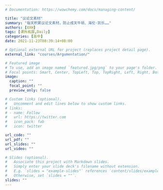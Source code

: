 ```yaml
---
# Documentation: https://wowchemy.com/docs/managing-content/

title: "议论文素材"
summary: "每天积累议论文素材，防止成天牛顿、海伦·凯乐……"
authors: [XXH]
tags: [课外拓展,Daily]
categories: [高中]
date: 2021-11-23T08:39:14+08:00

# Optional external URL for project (replaces project detail page).
external_link: "courses/Argumentation/"

# Featured image
# To use, add an image named `featured.jpg/png` to your page's folder.
# Focal points: Smart, Center, TopLeft, Top, TopRight, Left, Right, BottomLeft, Bottom, BottomRight.
image:
  caption: ""
  focal_point: ""
  preview_only: false

# Custom links (optional).
#   Uncomment and edit lines below to show custom links.
# links:
# - name: Follow
#   url: https://twitter.com
#   icon_pack: fab
#   icon: twitter

url_code: ""
url_pdf: ""
url_slides: ""
url_video: ""

# Slides (optional).
#   Associate this project with Markdown slides.
#   Simply enter your slide deck's filename without extension.
#   E.g. `slides = "example-slides"` references `content/slides/example-slides.md`.
#   Otherwise, set `slides = ""`.
slides: ""
---
```

